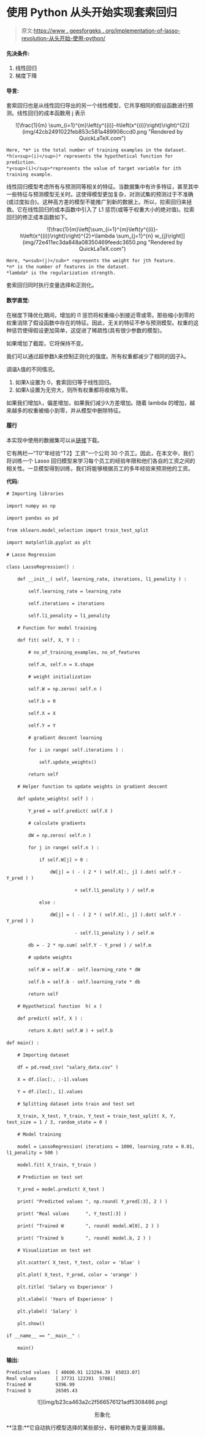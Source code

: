# 使用 Python 从头开始实现套索回归

> 原文:[https://www . geesforgeks . org/implementation-of-lasso-revolution-从头开始-使用-python/](https://www.geeksforgeeks.org/implementation-of-lasso-regression-from-scratch-using-python/)

#### 先决条件:

1.  线性回归
2.  梯度下降

#### 导言:

套索回归也是从线性回归导出的另一个线性模型，它共享相同的假设函数进行预测。线性回归的成本函数用 j 表示

<center>![\frac{1}{m} \sum_{i=1}^{m}\left(y^{(i)}-h\left(x^{(i)}\right)\right)^{2}](img/42cb2491022feb853c581a489908ccd0.png "Rendered by QuickLaTeX.com")</center>

```
Here, *m* is the total number of training examples in the dataset.
*h(x<sup>(i)</sup>)* represents the hypothetical function for prediction.
*y<sup>(i)</sup>*represents the value of target variable for ith training example.

```

线性回归模型考虑所有与预测同等相关的特征。当数据集中有许多特征，甚至其中一些特征与预测模型无关时。这使得模型更加复杂，对测试集的预测过于不准确(或过度拟合)。这种高方差的模型不能推广到新的数据上。所以，拉索回归来拯救。它在线性回归的成本函数中引入了 L1 惩罚(或等于权重大小的绝对值)。拉索回归的修正成本函数如下。

<center>![\frac{1}{m}\left[\sum_{i=1}^{m}\left(y^{(i)}-h\left(x^{(i)}\right)\right)^{2}+\lambda \sum_{j=1}^{n} w_{j}\right]](img/72e411ec3da848a08350469feedc3650.png "Rendered by QuickLaTeX.com")</center>

```
Here, *w<sub>(j)</sub>* represents the weight for jth feature.  
*n* is the number of features in the dataset.
*lambda* is the regularization strength.

```

套索回归同时执行变量选择和正则化。

#### 数学直觉:

在梯度下降优化期间，增加的 l1 惩罚将权重缩小到接近零或零。那些缩小到零的权重消除了假设函数中存在的特征。因此，无关的特征不参与预测模型。权重的这种惩罚使得假设更加简单，这促进了稀疏性(具有很少参数的模型)。

如果增加了截距，它将保持不变。

我们可以通过超参数λ来控制正则化的强度。所有权重都减少了相同的因子λ。

调谐λ值的不同情况。

1.  如果λ设置为 0，套索回归等于线性回归。
2.  如果λ设置为无穷大，则所有权重都将收缩为零。

如果我们增加λ，偏差增加，如果我们减少λ方差增加。随着 lambda 的增加，越来越多的权重被缩小到零，并从模型中删除特征。

#### 履行

本实现中使用的数据集可以从[链接](https://github.com/mohit-baliyan/References.)下载。

它有两栏—“T0”年经验“T2】工资”一个公司 30 个员工。因此，在本文中，我们将训练一个 Lasso 回归模型来学习每个员工的经验年限和他们各自的工资之间的相关性。一旦模型得到训练，我们将能够根据员工的多年经验来预测他的工资。

**代码:**

```
# Importing libraries

import numpy as np

import pandas as pd

from sklearn.model_selection import train_test_split

import matplotlib.pyplot as plt

# Lasso Regression

class LassoRegression() :

    def __init__( self, learning_rate, iterations, l1_penality ) :

        self.learning_rate = learning_rate

        self.iterations = iterations

        self.l1_penality = l1_penality

    # Function for model training

    def fit( self, X, Y ) :

        # no_of_training_examples, no_of_features

        self.m, self.n = X.shape

        # weight initialization

        self.W = np.zeros( self.n )

        self.b = 0

        self.X = X

        self.Y = Y

        # gradient descent learning

        for i in range( self.iterations ) :

            self.update_weights()

        return self

    # Helper function to update weights in gradient descent

    def update_weights( self ) :

        Y_pred = self.predict( self.X )

        # calculate gradients  

        dW = np.zeros( self.n )

        for j in range( self.n ) :

            if self.W[j] > 0 :

                dW[j] = ( - ( 2 * ( self.X[:, j] ).dot( self.Y - Y_pred ) ) 

                         + self.l1_penality ) / self.m

            else :

                dW[j] = ( - ( 2 * ( self.X[:, j] ).dot( self.Y - Y_pred ) ) 

                         - self.l1_penality ) / self.m

        db = - 2 * np.sum( self.Y - Y_pred ) / self.m 

        # update weights

        self.W = self.W - self.learning_rate * dW

        self.b = self.b - self.learning_rate * db

        return self

    # Hypothetical function  h( x ) 

    def predict( self, X ) :

        return X.dot( self.W ) + self.b

def main() :

    # Importing dataset

    df = pd.read_csv( "salary_data.csv" )

    X = df.iloc[:, :-1].values

    Y = df.iloc[:, 1].values

    # Splitting dataset into train and test set

    X_train, X_test, Y_train, Y_test = train_test_split( X, Y, test_size = 1 / 3, random_state = 0 )

    # Model training

    model = LassoRegression( iterations = 1000, learning_rate = 0.01, l1_penality = 500 )

    model.fit( X_train, Y_train )

    # Prediction on test set

    Y_pred = model.predict( X_test )

    print( "Predicted values ", np.round( Y_pred[:3], 2 ) ) 

    print( "Real values      ", Y_test[:3] )

    print( "Trained W        ", round( model.W[0], 2 ) )

    print( "Trained b        ", round( model.b, 2 ) )

    # Visualization on test set 

    plt.scatter( X_test, Y_test, color = 'blue' )

    plt.plot( X_test, Y_pred, color = 'orange' )

    plt.title( 'Salary vs Experience' )

    plt.xlabel( 'Years of Experience' )

    plt.ylabel( 'Salary' )

    plt.show()

if __name__ == "__main__" : 

    main()
```

**输出:**

```
Predicted values  [ 40600.91 123294.39  65033.07]
Real values       [ 37731 122391  57081]
Trained W         9396.99
Trained b         26505.43

```

<center>
![](img/b23ca463a2c2f566576121adf5308486.png)

形象化

</center>

**注意:**它自动执行模型选择的某些部分，有时被称为变量消除器。